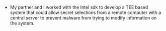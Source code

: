 - My partner and I worked with the Intel sdk to develop a TEE
based system that could allow secret selections from a remote computer
with a central server to prevent malware from trying to modify information
on the system.
